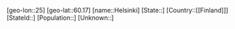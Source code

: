 ﻿---
location: [60.17,25]
mapzoom: [7,12] 
mapmarker: city 
type: City
tags:
- geo/City


SpocWebEntityId: 30882
isDeleted: false
confidential: public

---
[geo-lon::25]
[geo-lat::60.17]
[name::Helsinki]
[State::]
[Country::[[Finland]]]
[StateId::]
[Population::]
[Unknown::]

